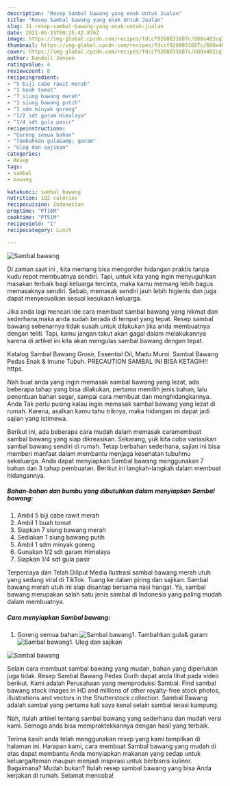 ```yaml
---
description: "Resep Sambal bawang yang enak Untuk Jualan"
title: "Resep Sambal bawang yang enak Untuk Jualan"
slug: 31-resep-sambal-bawang-yang-enak-untuk-jualan
date: 2021-05-15T00:25:42.876Z
image: https://img-global.cpcdn.com/recipes/fdccf9268031607c/680x482cq70/sambal-bawang-foto-resep-utama.jpg
thumbnail: https://img-global.cpcdn.com/recipes/fdccf9268031607c/680x482cq70/sambal-bawang-foto-resep-utama.jpg
cover: https://img-global.cpcdn.com/recipes/fdccf9268031607c/680x482cq70/sambal-bawang-foto-resep-utama.jpg
author: Randall Jensen
ratingvalue: 4
reviewcount: 8
recipeingredient:
- "5 biji cabe rawit merah"
- "1 buah tomat"
- "7 siung bawang merah"
- "1 siung bawang putih"
- "1 sdm minyak goreng"
- "1/2 sdt garam Himalaya"
- "1/4 sdt gula pasir"
recipeinstructions:
- "Goreng semua bahan"
- "Tambahkan gula&amp; garam"
- "Uleg dan sajikan"
categories:
- Resep
tags:
- sambal
- bawang

katakunci: sambal bawang 
nutrition: 182 calories
recipecuisine: Indonesian
preptime: "PT16M"
cooktime: "PT51M"
recipeyield: "1"
recipecategory: Lunch

---
```



![Sambal bawang](https://img-global.cpcdn.com/recipes/fdccf9268031607c/680x482cq70/sambal-bawang-foto-resep-utama.jpg)

Di zaman  saat ini , kita memang bisa mengorder hidangan praktis tanpa kudu repot membuatnya sendiri. Tapi, untuk kita yang ingin menyuguhkan masakan terbaik bagi keluarga tercinta, maka kamu memang lebih bagus memasaknya sendiri. Sebab, memasak sendiri jauh lebih higienis dan juga dapat menyesuaikan sesuai kesukaan keluarga.

Jika anda lagi mencari ide cara membuat sambal bawang yang nikmat dan sederhana,maka anda sudah berada di tempat yang tepat. Resep sambal bawang  sebenarnya tidak susah untuk dilakukan jika anda membuatnya dengan teliti. Tapi, kamu jangan takut akan gagal dalam melakukannya 
karena di artikel ini kita akan mengulas sambal bawang dengan tepat.  

Katalog Sambal Bawang Grosir, Essential Oil, Madu Murni. Sambal Bawang Pedas Enak &amp; Imune Tubuh. PRECAUTION SAMBAL INI BISA KETAGIH‼️ https.

Nah buat anda yang ingin memasak sambal bawang yang lezat, ada beberapa tahap yang bisa dilakukan, pertama memilih jenis bahan, lalu penentuan bahan segar, sampai cara membuat dan menghidangkannya. Anda Tak perlu pusing kalau ingin memasak sambal bawang yang lezat di rumah. Karena, asalkan kamu  tahu triknya, maka hidangan ini dapat jadi sajian yang istimewa.

Berikut ini, ada beberapa cara mudah dalam memasak caramembuat sambal bawang yang siap dikreasikan. Sekarang, yuk kita coba variasikan sambal bawang sendiri di rumah. Tetap berbahan sederhana, sajian ini bisa memberi manfaat dalam membantu menjaga kesehatan tubuhmu sekeluarga. Anda dapat menyiapkan Sambal bawang menggunakan 7 bahan dan 3 tahap pembuatan. Berikut ini langkah-langkah dalam membuat hidangannya.

<!--inarticleads1-->

##### Bahan-bahan dan bumbu yang dibutuhkan dalam menyiapkan Sambal bawang:

1. Ambil 5 biji cabe rawit merah
1. Ambil 1 buah tomat
1. Siapkan 7 siung bawang merah
1. Sediakan 1 siung bawang putih
1. Ambil 1 sdm minyak goreng
1. Gunakan 1/2 sdt garam Himalaya
1. Siapkan 1/4 sdt gula pasir


Terpercaya dan Telah Diliput Media  Ilustrasi sambal bawang merah utuh yang sedang viral di TikTok. Tuang ke dalam piring dan sajikan. Sambal bawang merah utuh ini siap disantap bersama nasi hangat. Ya, sambal bawang merupakan salah satu jenis sambal di Indonesia yang paling mudah dalam membuatnya. 

<!--inarticleads2-->

##### Cara menyiapkan Sambal bawang:

1. Goreng semua bahan
<img src="https://img-global.cpcdn.com/steps/e6c91392fd2ac12b/160x128cq70/sambal-bawang-langkah-memasak-1-foto.jpg" alt="Sambal bawang">1. Tambahkan gula&amp; garam
<img src="https://img-global.cpcdn.com/steps/e71b2e7590bf4a6f/160x128cq70/sambal-bawang-langkah-memasak-2-foto.jpg" alt="Sambal bawang">1. Uleg dan sajikan
<img src="https://img-global.cpcdn.com/steps/1b71f900a8d231dd/160x128cq70/sambal-bawang-langkah-memasak-3-foto.jpg" alt="Sambal bawang">

Selain cara membuat sambal bawang yang mudah, bahan yang diperlukan juga tidak. Resep Sambal Bawang Pedas Gurih dapat anda lihat pada video berikut. Kami adalah Perusahaan yang memproduksi Sambal. Find sambal bawang stock images in HD and millions of other royalty-free stock photos, illustrations and vectors in the Shutterstock collection. Sambal Bawang adalah sambal yang pertama kali saya kenal selain sambal terasi kampung. 

Nah, itulah artikel tentang  sambal bawang  yang sederhana dan mudah versi kami. Semoga anda bisa mempraktekkannya dengan hasil yang terbaik. 

Terima kasih anda telah menggunakan resep yang kami tampilkan di halaman ini. Harapan kami, cara membuat  Sambal bawang yang mudah di atas dapat membantu Anda menyiapkan makanan yang sedap untuk keluarga/teman maupun menjadi inspirasi untuk berbisnis kuliner. Bagaimana? Mudah bukan? Itulah resep sambal bawang yang bisa Anda kerjakan di rumah. Selamat mencoba!

